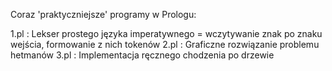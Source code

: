 Coraz 'praktyczniejsze' programy w Prologu:

1.pl : Lekser prostego języka imperatywnego = wczytywanie znak po znaku wejścia, formowanie z nich tokenów
2.pl : Graficzne rozwiązanie problemu hetmanów
3.pl : Implementacja ręcznego chodzenia po drzewie